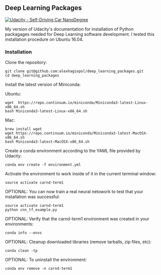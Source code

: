 ## Deep Learning Packages

[![Udacity - Self-Driving Car NanoDegree](https://s3.amazonaws.com/udacity-sdc/github/shield-carnd.svg)](http://www.udacity.com/drive)
    
My version of Udacity's documentation for installation of Python packagages needed for 
Deep Learning software development. I tested this installation procedure on Ubuntu 16.04.

### Installation

Clone the repository:

    git clone git@github.com:alexhagiopol/deep_learning_packages.git
    cd deep_learning_packages
    
Install the latest version of Miniconda: 

Ubuntu:

    wget  https://repo.continuum.io/miniconda/Miniconda3-latest-Linux-x86_64.sh
    bash Miniconda3-latest-Linux-x86_64.sh
    
Mac:

    brew install wget
    wget https://repo.continuum.io/miniconda/Miniconda3-latest-MacOSX-x86_64.sh
    bash Miniconda3-latest-MacOSX-x86_64.sh
   
Create a conda environment according to the YAML file provided by Udacity:

    conda env create -f environment.yml

Activate the environment to work inside of it in the current terminal window:

    source activate carnd-term1
    
OPTIONAL: You can now train a real neural netowork to test that your installation was successful:

    source activate carnd-term1
    python cnn_tf_example.py

OPTIONAL: Verify that the carnd-term1 environment was created in your environments:

    conda info --envs
    
OPTIONAL: Cleanup downloaded libraries (remove tarballs, zip files, etc):

    conda clean -tp

OPTIONAL: To uninstall the environment:

    conda env remove -n carnd-term1

    
    